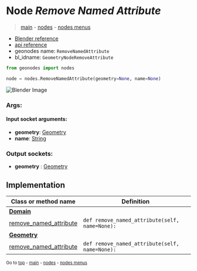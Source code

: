 # Node *Remove Named Attribute*

> [main](../structure.md) - [nodes](nodes.md) - [nodes menus](nodes_menus.md)

- [Blender reference](https://docs.blender.org/manual/en/latest/modeling/geometry_nodes/attribute/remove_named_attribute.html)
- [api reference](https://docs.blender.org/api/current/bpy.types.GeometryNodeRemoveAttribute.html)
- geonodes name: `RemoveNamedAttribute`
- bl_idname: `GeometryNodeRemoveAttribute`

```python
from geonodes import nodes

node = nodes.RemoveNamedAttribute(geometry=None, name=None)
```

![Blender Image](https://docs.blender.org/manual/en/latest/_images/node-types_GeometryNodeRemoveAttribute.webp)

### Args:

#### Input socket arguments:

- **geometry**: [Geometry](Geometry.md)
- **name**: [String](String.md)

### Output sockets:

- **geometry** : [Geometry](Geometry.md)

## Implementation

| Class or method name | Definition |
|----------------------|------------|
| **[Domain](Domain.md)** |
| [remove_named_attribute](Domain.md#remove_named_attribute) | `def remove_named_attribute(self, name=None):` |
| **[Geometry](Geometry.md)** |
| [remove_named_attribute](Geometry.md#remove_named_attribute) | `def remove_named_attribute(self, name=None):` |

<sub>Go to [top](#node-Remove-Named-Attribute) - [main](../structure.md) - [nodes](nodes.md) - [nodes menus](nodes_menus.md)</sub>

